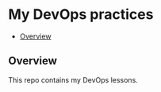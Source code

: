 # My DevOps practices

   * [Overview](#overview)

## Overview

This repo contains my DevOps lessons.